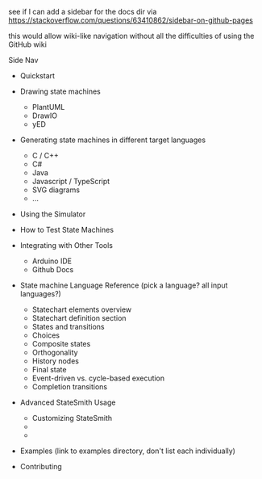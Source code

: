 see if I can add a sidebar for the docs dir via https://stackoverflow.com/questions/63410862/sidebar-on-github-pages

this would allow wiki-like navigation without all the difficulties of using the GitHub wiki


Side Nav

- Quickstart

- Drawing state machines
  - PlantUML
  - DrawIO
  - yED
- Generating state machines in different target languages
  - C / C++
  - C#
  - Java
  - Javascript / TypeScript
  - SVG diagrams
  - ...
- Using the Simulator
- How to Test State Machines
- Integrating with Other Tools
  - Arduino IDE
  - Github Docs
  
- State machine Language Reference
  (pick a language? all input languages?)
  - Statechart elements overview
  - Statechart definition section
  - States and transitions
  - Choices
  - Composite states
  - Orthogonality
  - History nodes
  - Final state
  - Event-driven vs. cycle-based execution
  - Completion transitions

- Advanced StateSmith Usage
  - Customizing StateSmith
  - 
  - 

- Examples (link to examples directory, don't list each individually)

- Contributing
